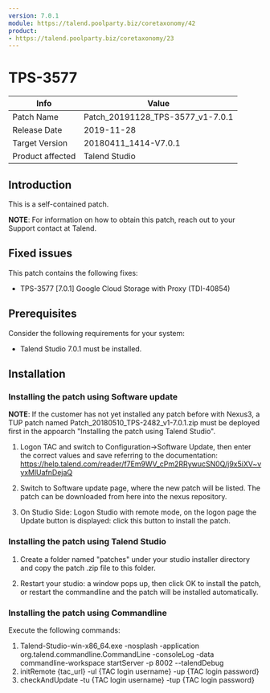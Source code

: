```yaml
---
version: 7.0.1
module: https://talend.poolparty.biz/coretaxonomy/42
product:
- https://talend.poolparty.biz/coretaxonomy/23
---
```


# TPS-3577

| Info             | Value |
| ---------------- | ---------------- |
| Patch Name       | Patch\_20191128\_TPS-3577\_v1-7.0.1 |
| Release Date     | 2019-11-28 |
| Target Version   | 20180411_1414-V7.0.1 |
| Product affected | Talend Studio |

## Introduction
This is a self-contained patch.


**NOTE**: For information on how to obtain this patch, reach out to your Support contact at Talend.

## Fixed issues

This patch contains the following fixes:

- TPS-3577 [7.0.1] Google Cloud Storage with Proxy (TDI-40854)

## Prerequisites

Consider the following requirements for your system:

- Talend Studio 7.0.1 must be installed.

## Installation

### Installing the patch using Software update
**NOTE**: If the customer has not yet installed any patch before with Nexus3, a TUP patch named Patch_20180510_TPS-2482_v1-7.0.1.zip must be deployed first in the appoarch "Installing the patch using Talend Studio".

1) Logon TAC and switch to Configuration->Software Update, then enter the correct values and save referring to the documentation: https://help.talend.com/reader/f7Em9WV_cPm2RRywucSN0Q/j9x5iXV~vyxMlUafnDejaQ

2) Switch to Software update page, where the new patch will be listed. The patch can be downloaded from here into the nexus repository.

3) On Studio Side: Logon Studio with remote mode, on the logon page the Update button is displayed: click this button to install the patch.

### Installing the patch using Talend Studio

1) Create a folder named "patches" under your studio installer directory and copy the patch .zip file to this folder.

2) Restart your studio: a window pops up, then click OK to install the patch, or restart the commandline and the patch will be installed automatically.

### Installing the patch using Commandline

Execute the following commands:

1. Talend-Studio-win-x86_64.exe -nosplash -application org.talend.commandline.CommandLine -consoleLog -data commandline-workspace startServer -p 8002 --talendDebug
2. initRemote {tac_url} -ul {TAC login username} -up {TAC login password}
3. checkAndUpdate -tu {TAC login username} -tup {TAC login password}

